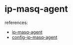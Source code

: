 # ip-masq-agent

references: 
- [ip-masq-agent](https://github.com/kubernetes-sigs/ip-masq-agent)
- [config-ip-masq-agent](https://cloud.google.com/kubernetes-engine/docs/how-to/ip-masquerade-agent#config-ip-masq-agent)
